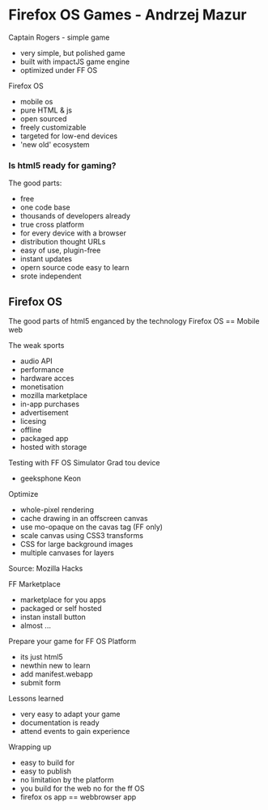 Firefox OS Games - Andrzej Mazur
================================

Captain Rogers - simple game
- very simple, but polished game
- built with impactJS game engine
- optimized under FF OS

Firefox OS
- mobile os
- pure HTML & js
- open sourced
- freely customizable
- targeted for low-end devices
- 'new old' ecosystem

### Is html5 ready for gaming?

The good parts:
- free
- one code base
- thousands of developers already
- true cross platform
- for every device with a browser
- distribution thought URLs
- easy of use, plugin-free
- instant updates
- opern source code easy to learn
- srote independent

Firefox OS
---------

The good parts of html5 enganced by the technology
Firefox OS == Mobile web

The weak sports
- audio API
- performance
 - hardware acces
- monetisation
 - mozilla marketplace
 - in-app purchases
 - advertisement
 - licesing
- offline
 - packaged app
 - hosted with storage

Testing with FF OS Simulator
Grad tou device
- geeksphone Keon
  
Optimize
- whole-pixel rendering
- cache drawing in an offscreen canvas
- use mo-opaque on the cavas tag (FF only)
- scale canvas using CSS3 transforms
- CSS for large background images
- multiple canvases for layers
 
Source: Mozilla Hacks

FF Marketplace
- marketplace for you apps
- packaged or self hosted
- instan install button
- almost ...


Prepare your game for FF OS Platform
- its just html5
- newthin new to learn
- add manifest.webapp
- submit form

Lessons learned
- very easy to adapt your game
- documentation is ready
- attend events to gain experience

Wrapping up
- easy to build for
- easy to publish
- no limitation by the platform
- you build for the web no for the ff OS
- firefox os app == webbrowser app


